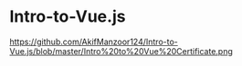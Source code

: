 # Intro-to-Vue.js

https://github.com/AkifManzoor124/Intro-to-Vue.js/blob/master/Intro%20to%20Vue%20Certificate.png
